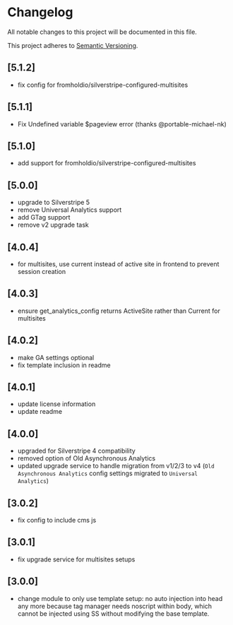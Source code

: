 # Changelog

All notable changes to this project will be documented in this file.

This project adheres to [Semantic Versioning](http://semver.org/).

## [5.1.2]

* fix config for fromholdio/silverstripe-configured-multisites

## [5.1.1]

* Fix Undefined variable $pageview error (thanks @portable-michael-nk)

## [5.1.0]

* add support for fromholdio/silverstripe-configured-multisites

## [5.0.0]

* upgrade to Silverstripe 5
* remove Universal Analytics support
* add GTag support
* remove v2 upgrade task

## [4.0.4]

* for multisites, use current instead of active site in frontend to prevent session creation

## [4.0.3]

* ensure get_analytics_config returns ActiveSite rather than Current for multisites

## [4.0.2]

* make GA settings optional
* fix template inclusion in readme

## [4.0.1]

* update license information
* update readme

## [4.0.0]

* upgraded for Silverstripe 4 compatibility
* removed option of Old Asynchronous Analytics
* updated upgrade service to handle migration from v1/2/3 to v4 (`Old Asynchronous Analytics` config settings migrated to `Universal Analytics`)

## [3.0.2]

* fix config to include cms js

## [3.0.1]

* fix upgrade service for multisites setups

## [3.0.0]

* change module to only use template setup: no auto injection into head any more because tag manager needs noscript within body, which cannot be injected using SS without modifying the base template.

